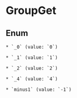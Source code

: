 
# GroupGet

## Enum


    * `_0` (value: `0`)

    * `_1` (value: `1`)

    * `_2` (value: `2`)

    * `_4` (value: `4`)

    * `minus1` (value: `-1`)



